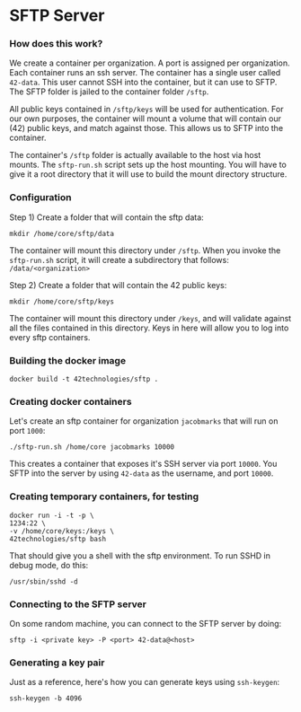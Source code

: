 
# SFTP Server


### How does this work?

We create a container per organization. A port is assigned per organization.
Each container runs an ssh server. The container has a single user called `42-data`.
This user cannot SSH into the container, but it can use to SFTP. The SFTP folder is
jailed to the container folder `/sftp`.

All public keys contained in `/sftp/keys` will be used for authentication. For our own
purposes, the container will mount a volume that will contain our (42) public keys, and
match against those. This allows us to SFTP into the container.

The container's `/sftp` folder is actually available to the host via host mounts.
The `sftp-run.sh` script sets up the host mounting. You will have to give it a root directory
that it will use to build the mount directory structure.


### Configuration

Step 1) Create a folder that will contain the sftp data:

```
mkdir /home/core/sftp/data
```

The container will mount this directory under `/sftp`. When you invoke the `sftp-run.sh`
script, it will create a subdirectory that follows: `/data/<organization>`



Step 2) Create a folder that will contain the 42 public keys:

```
mkdir /home/core/sftp/keys
```

The container will mount this directory under `/keys`, and will validate against
all the files contained in this directory. Keys in here will allow you to log into
every sftp containers.



### Building the docker image

```
docker build -t 42technologies/sftp .
```


### Creating docker containers

Let's create an sftp container for organization `jacobmarks` that will
run on port `1000`:

```
./sftp-run.sh /home/core jacobmarks 10000
```

This creates a container that exposes it's SSH server via port `10000`. You
SFTP into the server by using `42-data` as the username, and port `10000`.


### Creating temporary containers, for testing

```
docker run -i -t -p \
1234:22 \
-v /home/core/keys:/keys \
42technologies/sftp bash
```

That should give you a shell with the sftp environment. To run SSHD in debug mode, do this:

```
/usr/sbin/sshd -d
```


### Connecting to the SFTP server

On some random machine, you can connect to the SFTP server by doing:

```
sftp -i <private key> -P <port> 42-data@<host>
```


### Generating a key pair

Just as a reference, here's how you can generate keys using `ssh-keygen`:

```
ssh-keygen -b 4096
```